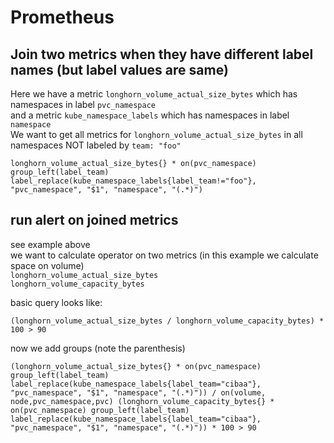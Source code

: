 # Prometheus

## Join two metrics when they have different label names (but label values are same)

Here we have a metric `longhorn_volume_actual_size_bytes` which has namespaces in label `pvc_namespace`  
and a metric `kube_namespace_labels` which has namespaces in label `namespace`  
We want to get all metrics for `longhorn_volume_actual_size_bytes` in all namespaces NOT labeled by `team: "foo"`

```
longhorn_volume_actual_size_bytes{} * on(pvc_namespace) group_left(label_team) label_replace(kube_namespace_labels{label_team!="foo"}, "pvc_namespace", "$1", "namespace", "(.*)")
```

## run alert on joined metrics
see example above  
we want to calculate operator on two metrics (in this example we calculate space on volume)  
`longhorn_volume_actual_size_bytes`  
`longhorn_volume_capacity_bytes`

basic query looks like:
```
(longhorn_volume_actual_size_bytes / longhorn_volume_capacity_bytes) * 100 > 90
```

now we add groups (note the parenthesis)
```
(longhorn_volume_actual_size_bytes{} * on(pvc_namespace) group_left(label_team) label_replace(kube_namespace_labels{label_team="cibaa"}, "pvc_namespace", "$1", "namespace", "(.*)")) / on(volume, node,pvc_namespace,pvc) (longhorn_volume_capacity_bytes{} * on(pvc_namespace) group_left(label_team) label_replace(kube_namespace_labels{label_team="cibaa"}, "pvc_namespace", "$1", "namespace", "(.*)")) * 100 > 90
```
